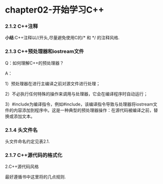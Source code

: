 # chapter02-开始学习C++

### 2.1.2 C++注释

**小结**:C++注释以//开头,尽量避免使用C的/* 和 */ 的注释风格.

### 2.1.3 C++预处理器和iostream文件

Q：如何理解C++的预处理器？

A：

1）预处理器在进行主编译之前对源文件进行处理；

2）不必执行任何特殊的操作来调用与处理器，它会在编译程序时自动运行；

3）#include为编译指令，例如#include<iostream>，该编译指令导致与处理器将iostream文件的内容添加到程序中。这是一种典型的预处理器操作：在源代码被编译之前，替换或添加文本。

### 2.1.4 头文件名

头文件命名约定见表2.1.

### 2.1.7 C++源代码的格式化

2.C++源代码风格

最好遵循书中这里将的几点规则.